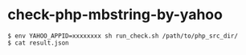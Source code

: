 # check-php-mbstring-by-yahoo

```
$ env YAHOO_APPID=xxxxxxxx sh run_check.sh /path/to/php_src_dir/
$ cat result.json
```
